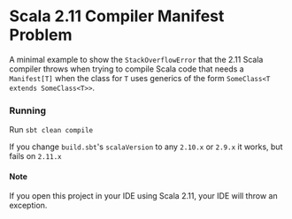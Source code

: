# Scala 2.11 Compiler Manifest Problem

A minimal example to show the `StackOverflowError` that the 2.11 Scala compiler throws when trying to compile Scala code that needs a `Manifest[T]` when the class for `T` uses generics of the form `SomeClass<T extends SomeClass<T>>`.

### Running
Run `sbt clean compile` 

If you change `build.sbt`'s `scalaVersion` to any `2.10.x` or `2.9.x` it works, but fails on `2.11.x`

#### Note

If you open this project in your IDE using Scala 2.11, your IDE will throw an exception.
